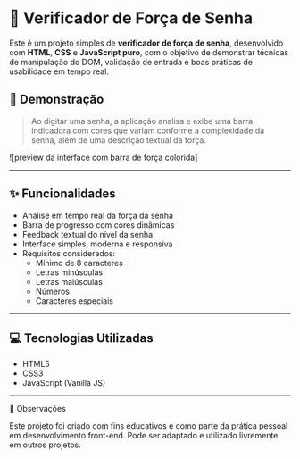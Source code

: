 # 🔐 Verificador de Força de Senha

Este é um projeto simples de **verificador de força de senha**, desenvolvido com **HTML**, **CSS** e **JavaScript puro**, com o objetivo de demonstrar técnicas de manipulação do DOM, validação de entrada e boas práticas de usabilidade em tempo real.

## 📸 Demonstração

> Ao digitar uma senha, a aplicação analisa e exibe uma barra indicadora com cores que variam conforme a complexidade da senha, além de uma descrição textual da força.

![preview da interface com barra de força colorida]

---

## ✨ Funcionalidades

- Análise em tempo real da força da senha
- Barra de progresso com cores dinâmicas
- Feedback textual do nível da senha
- Interface simples, moderna e responsiva
- Requisitos considerados:
  - Mínimo de 8 caracteres
  - Letras minúsculas
  - Letras maiúsculas
  - Números
  - Caracteres especiais

---

## 💻 Tecnologias Utilizadas

- HTML5
- CSS3
- JavaScript (Vanilla JS)

---
📌 Observações

Este projeto foi criado com fins educativos e como parte da prática pessoal em desenvolvimento front-end. Pode ser adaptado e utilizado livremente em outros projetos.


